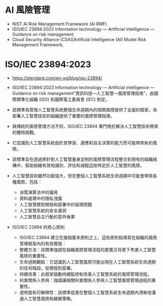 # AI 風險管理
- NIST AI Risk Management Framework (AI RMF)
- ISO/IEC 23894:2023 Information technology — Artificial intelligence — Guidance on risk management
- Cloud Security Alliance (CSA)|Artificial Intelligence (AI) Model Risk Management Framework,

# ISO/IEC 23894:2023
- https://stendard.com/en-sg/blog/iso-23894/
- ISO/IEC 23894:2023 Information technology — Artificial intelligence — Guidance on risk management“資訊科技—人工智慧—風險管理指南”，由國際標準化組織 (ISO) 和國際電工委員會 (IEC) 制定。
- 該標準為管理人工智慧系統整個生命週期內的相關風險提供了全面的框架，為部署人工智慧技術的組織提供了重要的風險管理指導。
- 與傳統的風險管理方法不同，ISO/IEC 23894 專門用於解決人工智慧技術帶來的獨特挑戰。
- 它認識到人工智慧系統由於其學習、適應和自主決策的能力而可能帶來新的風險。
- 該標準旨在透過將針對人工智慧量身定制的風險管理流程整合到現有的組織結構中，幫助組織有效地識別、評估和減輕這些特定於人工智慧的風險。

- 人工智慧技術雖然功能強大，但在整個人工智慧系統生命週期中可能會帶來各種風險，包括：
  - 決策演算法中的偏見
  - 資料處理中的隱私洩露
  - 人工智慧模型開發和部署中的倫理問題
  - 人工智慧系統的安全漏洞
  - 人工智慧自主行動的意外後果
- ISO/IEC 23894 的核心原則
  - ISO/IEC 23894 建立在幾個基本原則之上，這些原則指導其在組織的風險管理框架內的有效實施：
  - 整體方法：該標準強調在組織風險管理流程的更廣泛背景下考慮人工智慧風險的重要性。
  - 生命週期觀點：它認識到人工智慧風險可能出現在人工智慧系統生命週期的任何階段，從開發到部署。
  - 持續改善：此框架鼓勵持續監控和改善人工智慧系統的風險管理流程。
  - 利害關係人參與：強調讓相關利害關係人參與人工智慧風險管理過程的重要性。
  - 透明度和可解釋性：該標準促進在整個人工智慧系統生命週期內清晰地溝通人工智慧風險和緩解策略。
